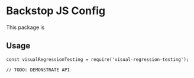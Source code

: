 # Backstop JS Config

This package is 

## Usage

```
const visualRegressionTesting = require('visual-regression-testing');

// TODO: DEMONSTRATE API
```
